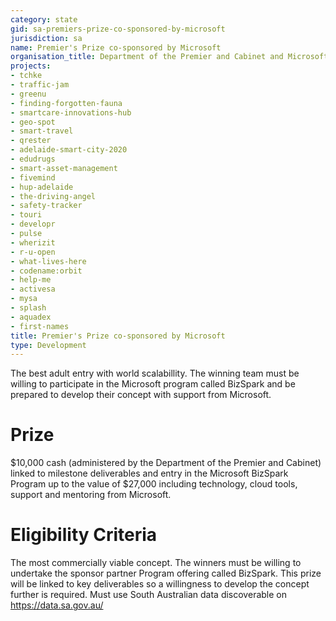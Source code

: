 ```yaml
---
category: state
gid: sa-premiers-prize-co-sponsored-by-microsoft
jurisdiction: sa
name: Premier's Prize co-sponsored by Microsoft
organisation_title: Department of the Premier and Cabinet and Microsoft
projects:
- tchke
- traffic-jam
- greenu
- finding-forgotten-fauna
- smartcare-innovations-hub
- geo-spot
- smart-travel
- qrester
- adelaide-smart-city-2020
- edudrugs
- smart-asset-management
- fivemind
- hup-adelaide
- the-driving-angel
- safety-tracker
- touri
- developr
- pulse
- wherizit
- r-u-open
- what-lives-here
- codename:orbit
- help-me
- activesa
- mysa
- splash
- aquadex
- first-names
title: Premier's Prize co-sponsored by Microsoft
type: Development
---
```


The best adult entry with world scalabillity. The winning team must be willing to participate in the Microsoft program called BizSpark and be prepared to develop their concept with support from Microsoft.

# Prize
$10,000 cash (administered by the Department of the Premier and Cabinet) linked to milestone deliverables and entry in the Microsoft BizSpark Program up to the value of $27,000 including technology, cloud tools, support and mentoring from Microsoft.

# Eligibility Criteria
The most commercially viable concept. The winners must be willing to undertake the sponsor partner Program offering called BizSpark. This prize will be linked to key deliverables so a willingness to develop the concept further is required. Must use South Australian data discoverable on https://data.sa.gov.au/